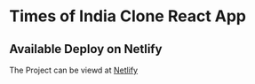 # Times of India Clone React App

## Available Deploy on Netlify

The Project can be viewd at [Netlify](https://toi-clone.netlify.app/)